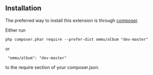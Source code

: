 Installation
------------
The preferred way to install this extension is through [composer](http://getcomposer.org/download/).

Either run

```
php composer.phar require --prefer-dist ommu/album "dev-master"
```

 or
```
 "ommu/album": "dev-master"
```

to the require section of your composer.json.
